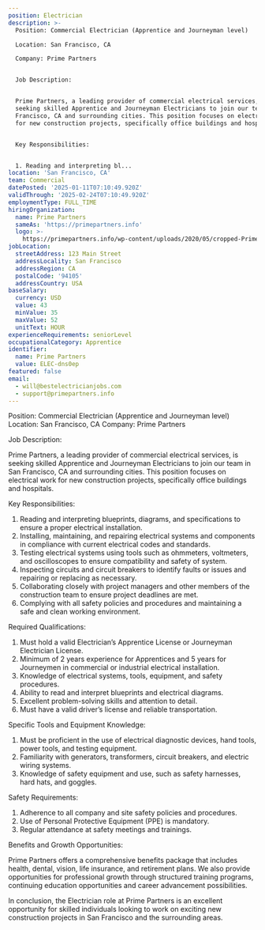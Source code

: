 ```yaml
---
position: Electrician
description: >-
  Position: Commercial Electrician (Apprentice and Journeyman level)

  Location: San Francisco, CA

  Company: Prime Partners


  Job Description:


  Prime Partners, a leading provider of commercial electrical services, is
  seeking skilled Apprentice and Journeyman Electricians to join our team in San
  Francisco, CA and surrounding cities. This position focuses on electrical work
  for new construction projects, specifically office buildings and hospitals. 


  Key Responsibilities:


  1. Reading and interpreting bl...
location: 'San Francisco, CA'
team: Commercial
datePosted: '2025-01-11T07:10:49.920Z'
validThrough: '2025-02-24T07:10:49.920Z'
employmentType: FULL_TIME
hiringOrganization:
  name: Prime Partners
  sameAs: 'https://primepartners.info'
  logo: >-
    https://primepartners.info/wp-content/uploads/2020/05/cropped-Prime-Partners-Logo-NO-BG-1-1.png
jobLocation:
  streetAddress: 123 Main Street
  addressLocality: San Francisco
  addressRegion: CA
  postalCode: '94105'
  addressCountry: USA
baseSalary:
  currency: USD
  value: 43
  minValue: 35
  maxValue: 52
  unitText: HOUR
experienceRequirements: seniorLevel
occupationalCategory: Apprentice
identifier:
  name: Prime Partners
  value: ELEC-dns0ep
featured: false
email:
  - will@bestelectricianjobs.com
  - support@primepartners.info
---
```




Position: Commercial Electrician (Apprentice and Journeyman level)
Location: San Francisco, CA
Company: Prime Partners

Job Description:

Prime Partners, a leading provider of commercial electrical services, is seeking skilled Apprentice and Journeyman Electricians to join our team in San Francisco, CA and surrounding cities. This position focuses on electrical work for new construction projects, specifically office buildings and hospitals. 

Key Responsibilities:

1. Reading and interpreting blueprints, diagrams, and specifications to ensure a proper electrical installation.
2. Installing, maintaining, and repairing electrical systems and components in compliance with current electrical codes and standards.
3. Testing electrical systems using tools such as ohmmeters, voltmeters, and oscilloscopes to ensure compatibility and safety of system.
4. Inspecting circuits and circuit breakers to identify faults or issues and repairing or replacing as necessary.
5. Collaborating closely with project managers and other members of the construction team to ensure project deadlines are met.
6. Complying with all safety policies and procedures and maintaining a safe and clean working environment.

Required Qualifications:

1. Must hold a valid Electrician’s Apprentice License or Journeyman Electrician License.
2. Minimum of 2 years experience for Apprentices and 5 years for Journeymen in commercial or industrial electrical installation.
3. Knowledge of electrical systems, tools, equipment, and safety procedures.
4. Ability to read and interpret blueprints and electrical diagrams.
5. Excellent problem-solving skills and attention to detail.
6. Must have a valid driver’s license and reliable transportation.

Specific Tools and Equipment Knowledge:

1. Must be proficient in the use of electrical diagnostic devices, hand tools, power tools, and testing equipment.
2. Familiarity with generators, transformers, circuit breakers, and electric wiring systems.
3. Knowledge of safety equipment and use, such as safety harnesses, hard hats, and goggles.

Safety Requirements:

1. Adherence to all company and site safety policies and procedures.
2. Use of Personal Protective Equipment (PPE) is mandatory.
3. Regular attendance at safety meetings and trainings.

Benefits and Growth Opportunities:

Prime Partners offers a comprehensive benefits package that includes health, dental, vision, life insurance, and retirement plans. We also provide opportunities for professional growth through structured training programs, continuing education opportunities and career advancement possibilities.

In conclusion, the Electrician role at Prime Partners is an excellent opportunity for skilled individuals looking to work on exciting new construction projects in San Francisco and the surrounding areas.
